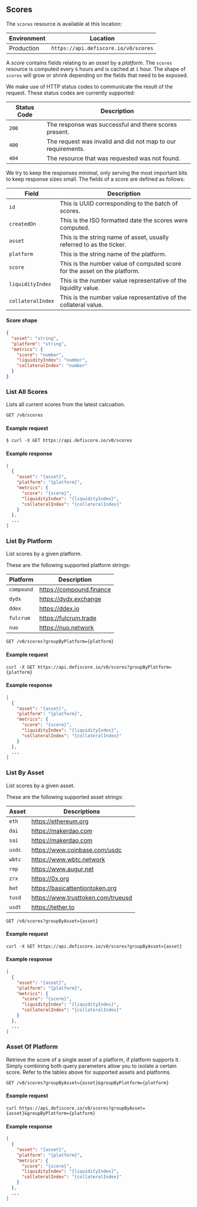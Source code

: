 ## Scores

The `scores` resource is available at this location:

Environment | Location
--- | ---
Production | `https://api.defiscore.io/v0/scores`

A _score_ contains fields relating to an _asset_ by a _platform_.
The `scores` resource is computed every `6` hours and is cached at `1` hour.
The shape of `scores` will grow or shrink depending on the fields that need to be exposed.

We make use of HTTP status codes to communicate the result of the request. These status codes are currently supported:

Status Code | Description
--- | ---
`200` | The response was successful and there scores present.
`400` | The request was invalid and did not map to our requirements.
`404` | The resource that was requested was not found.

We try to keep the responses minimal, only serving the most important bits to keep response sizes small.
The fields of a _score_ are defined as follows:

Field | Description
--- | ---
`id` | This is UUID corresponding to the batch of scores.
`createdOn` | This is the ISO formatted date the scores were computed.
`asset` | This is the string name of asset, usually referred to as the ticker.
`platform` | This is the string name of the platform.
`score` | This is the number value of computed score for the asset on the platform.
`liquidityIndex` | This is the number value representative of the liquidity value.
`collateralIndex` | This is the number value representative of the collateral value.

#### Score shape

```json
{
  "asset": "string",
  "platform": "string",
  "metrics": {
    "score": "number",
    "liquidityIndex": "number",
    "collateralIndex": "number"
  }
}
```

### List All Scores

Lists all current scores from the latest calcuation.

```endpoint
GET /v0/scores
```

#### Example request

```curl
$ curl -X GET https://api.defiscore.io/v0/scores
```

#### Example response

```json
[
  {
    "asset": "{asset}",
    "platform": "{platform}",
    "metrics": {
      "score": "{score}",
      "liquidityIndex": "{liquidityIndex}",
      "collateralIndex": "{collateralIndex}"
    }
  },
  ...
]
```

### List By Platform

List scores by a given platform.

These are the following supported platform strings:

Platform | Description
---|---
`compound` | https://compound.finance
`dydx` | https://dydx.exchange
`ddex` | https://ddex.io
`fulcrum` | https://fulcrum.trade 
`nuo` | https://nuo.network

```endpoint
GET /v0/scores?groupByPlatform={platform}
```

#### Example request

```curl
curl -X GET https://api.defiscore.io/v0/scores?groupByPlatform={platform}
```

#### Example response

```json
[
  {
    "asset": "{asset}",
    "platform": "{platform}",
    "metrics": {
      "score": "{score}",
      "liquidityIndex": "{liquidityIndex}",
      "collateralIndex": "{collateralIndex}"
    }
  },
  ...
]
```

### List By Asset

List scores by a given asset.

These are the following supported asset strings:

Asset | Descriptions
--- | ---
`eth` | https://ethereum.org
`dai` | https://makerdao.com
`sai` | https://makerdao.com
`usdc` | https://www.coinbase.com/usdc
`wbtc` | https://www.wbtc.network
`rep` | https://www.augur.net
`zrx` | https://0x.org
`bat` | https://basicattentiontoken.org
`tusd` | https://www.trusttoken.com/trueusd
`usdt` | https://tether.to

```endpoint
GET /v0/scores?groupByAsset={asset}
```

#### Example request

```curl
curl -X GET https://api.defiscore.io/v0/scores?groupByAsset={asset}
```

#### Example response

```json
[
  {
    "asset": "{asset}",
    "platform": "{platform}",
    "metrics": {
      "score": "{score}",
      "liquidityIndex": "{liquidityIndex}",
      "collateralIndex": "{collateralIndex}"
    }
  },
  ...
]
```

### Asset Of Platform

Retrieve the score of a single asset of a platform, if platform supports it.
Simply combining both query parameters allow you to isolate a certain score.
Refer to the tables above for supported assets and platforms.

```endpoint
GET /v0/scores?groupByAsset={asset}&groupByPlatform={platform}
```

#### Example request

```curl
curl https://api.defiscore.io/v0/scores?groupByAsset={asset}&groupByPlatform={platform}
```

#### Example response

```json
[
  {
    "asset": "{asset}",
    "platform": "{platform}",
    "metrics": {
      "score": "{score}",
      "liquidityIndex": "{liquidityIndex}",
      "collateralIndex": "{collateralIndex}"
    }
  },
  ...
]
```
